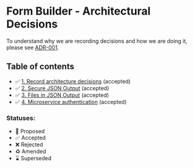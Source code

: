 # Form Builder - Architectural Decisions

To understand why we are recording decisions and how we are doing it, please
see [ADR-001](0001-record-architecture-decisions.md).

## Table of contents

* ✅ [1. Record architecture decisions](0001-record-architecture-decisions.md) (accepted)
* ✅ [2. Secure JSON Output](0002-secure-JSON-output.md) (accepted)
* ✅ [3. Files in JSON Output](0003-files-in-JSON-output.md) (accepted)
* ✅ [4. Microservice authentication](0004-microservice-authentication-method.md) (accepted)

### Statuses:

* 🤔 Proposed
* ✅ Accepted
* ❌ Rejected
* ♻️ Amended
* ⌛️ Superseded
